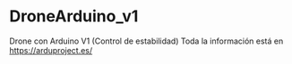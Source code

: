 # DroneArduino_v1
 Drone con Arduino V1 (Control de estabilidad)
 Toda la información está en https://arduproject.es/

